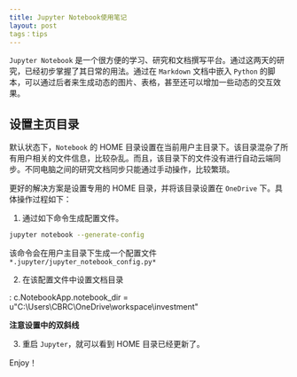 ```yaml
---
title: Jupyter Notebook使用笔记
layout: post
tags：tips
---
```


`Jupyter Notebook` 是一个很方便的学习、研究和文档撰写平台。通过这两天的研究，已经初步掌握了其日常的用法。通过在 `Markdown` 文档中嵌入 `Python` 的脚本，可以通过后者来生成动态的图片、表格，甚至还可以增加一些动态的交互效果。

## 设置主页目录

默认状态下，`Notebook` 的 HOME 目录设置在当前用户主目录下。该目录混杂了所有用户相关的文件信息，比较杂乱。而且，该目录下的文件没有进行自动云端同步。不同电脑之间的研究文档同步只能通过手动操作，比较繁琐。

更好的解决方案是设置专用的 HOME 目录，并将该目录设置在 `OneDrive` 下。具体操作过程如下：

1. 通过如下命令生成配置文件。

```bash
jupyter notebook --generate-config
```

该命令会在用户主目录下生成一个配置文件 `*.jupyter/jupyter_notebook_config.py*`

2. 在该配置文件中设置文档目录

:  c.NotebookApp.notebook_dir = u"C:\\Users\CBRC\\OneDrive\\workspace\\investment"

**注意设置中的双斜线**

3. 重启 `Jupyter`，就可以看到 HOME 目录已经更新了。

Enjoy！
